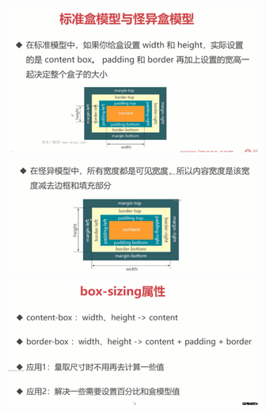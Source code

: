 ![](image/note/1646877859395.png)

![](image/note/1646877871335.png)

![](image/note/1646877891090.png)
